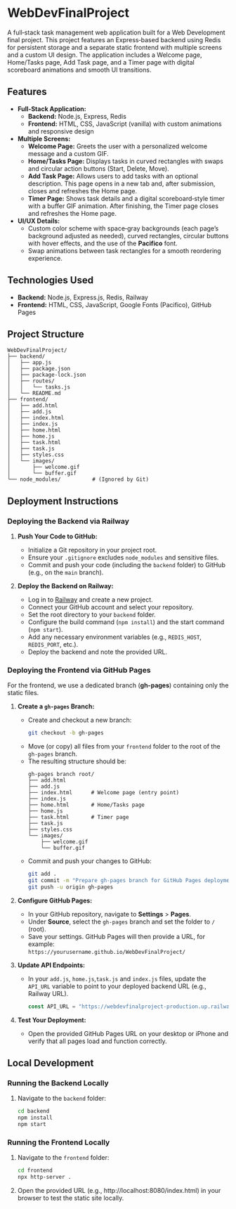 # WebDevFinalProject

A full‑stack task management web application built for a Web Development final project. This project features an Express‑based backend using Redis for persistent storage and a separate static frontend with multiple screens and a custom UI design. The application includes a Welcome page, Home/Tasks page, Add Task page, and a Timer page with digital scoreboard animations and smooth UI transitions.

## Features

- **Full‑Stack Application:**  
  - **Backend:** Node.js, Express, Redis  
  - **Frontend:** HTML, CSS, JavaScript (vanilla) with custom animations and responsive design
- **Multiple Screens:**
  - **Welcome Page:** Greets the user with a personalized welcome message and a custom GIF.
  - **Home/Tasks Page:** Displays tasks in curved rectangles with swaps and circular action buttons (Start, Delete, Move).
  - **Add Task Page:** Allows users to add tasks with an optional description. This page opens in a new tab and, after submission, closes and refreshes the Home page.
  - **Timer Page:** Shows task details and a digital scoreboard‑style timer with a buffer GIF animation. After finishing, the Timer page closes and refreshes the Home page.
- **UI/UX Details:**
  - Custom color scheme with space‑gray backgrounds (each page’s background adjusted as needed), curved rectangles, circular buttons with hover effects, and the use of the **Pacifico** font.
  - Swap animations between task rectangles for a smooth reordering experience.

## Technologies Used

- **Backend:** Node.js, Express.js, Redis, Railway  
- **Frontend:** HTML, CSS, JavaScript, Google Fonts (Pacifico), GitHub Pages

## Project Structure

```
WebDevFinalProject/
├── backend/
│   ├── app.js
│   ├── package.json
│   ├── package-lock.json
│   ├── routes/
│   │   └── tasks.js
│   └── README.md
├── frontend/
│   ├── add.html
│   ├── add.js
│   ├── index.html
│   ├── index.js
│   ├── home.html
│   ├── home.js
│   ├── task.html
│   ├── task.js
│   ├── styles.css
│   └── images/
│       ├── welcome.gif
│       └── buffer.gif
└── node_modules/          # (Ignored by Git)
```

## Deployment Instructions

### Deploying the Backend via Railway

1. **Push Your Code to GitHub:**
   - Initialize a Git repository in your project root.
   - Ensure your `.gitignore` excludes `node_modules` and sensitive files.
   - Commit and push your code (including the `backend` folder) to GitHub (e.g., on the `main` branch).

2. **Deploy the Backend on Railway:**
   - Log in to [Railway](https://railway.app/) and create a new project.
   - Connect your GitHub account and select your repository.
   - Set the root directory to your `backend` folder.
   - Configure the build command (`npm install`) and the start command (`npm start`).
   - Add any necessary environment variables (e.g., `REDIS_HOST`, `REDIS_PORT`, etc.).
   - Deploy the backend and note the provided URL.

### Deploying the Frontend via GitHub Pages

For the frontend, we use a dedicated branch (**gh-pages**) containing only the static files.

1. **Create a `gh-pages` Branch:**
   - Create and checkout a new branch:
     ```bash
     git checkout -b gh-pages
     ```
   - Move (or copy) all files from your `frontend` folder to the root of the `gh-pages` branch.
   - The resulting structure should be:
     ```
     gh-pages branch root/
     ├── add.html
     ├── add.js
     ├── index.html      # Welcome page (entry point)
     ├── index.js
     ├── home.html       # Home/Tasks page
     ├── home.js
     ├── task.html       # Timer page
     ├── task.js
     ├── styles.css
     └── images/
         ├── welcome.gif
         └── buffer.gif
     ```
   - Commit and push your changes to GitHub:
     ```bash
     git add .
     git commit -m "Prepare gh-pages branch for GitHub Pages deployment"
     git push -u origin gh-pages
     ```

2. **Configure GitHub Pages:**
   - In your GitHub repository, navigate to **Settings** > **Pages**.
   - Under **Source**, select the `gh-pages` branch and set the folder to `/` (root).
   - Save your settings. GitHub Pages will then provide a URL, for example:  
     `https://yourusername.github.io/WebDevFinalProject/`

3. **Update API Endpoints:**
   - In your `add.js`, `home.js`,`task.js` and `index.js` files, update the `API_URL` variable to point to your deployed backend URL (e.g., Railway URL).
     ```js
     const API_URL = "https://webdevfinalproject-production.up.railway.app/api/tasks";
     ```
4. **Test Your Deployment:**
   - Open the provided GitHub Pages URL on your desktop or iPhone and verify that all pages load and function correctly.

## Local Development

### Running the Backend Locally

1. Navigate to the `backend` folder:
   ```bash
   cd backend
   npm install
   npm start

### Running the Frontend Locally

1. Navigate to the `frontend` folder:
   ```bash
   cd frontend
   npx http-server .

2. Open the provided URL (e.g., http://localhost:8080/index.html) in your browser to test the static site locally.
